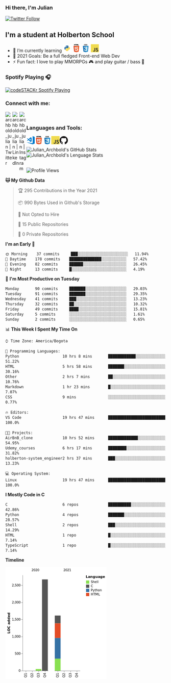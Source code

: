 ### Hi there, I'm Julian

[![Twitter Follow](https://img.shields.io/twitter/follow/archbold_julian?color=1DA1F2&logo=twitter&logoColor=1DA1F2&style=for-the-badge)](https://twitter.com/intent/follow?original_referer=https%3A%2F%2Fgithub.com%2Farchbold_julian&screen_name=archbold_julian)

## I'm a student at Holberton School

- 🌱 I’m currently learning <img alt="Python" width="25px" src="https://raw.githubusercontent.com/github/explore/80688e429a7d4ef2fca1e82350fe8e3517d3494d/topics/python/python.png" /> <img alt="HTML5" width="25px" src="https://raw.githubusercontent.com/github/explore/80688e429a7d4ef2fca1e82350fe8e3517d3494d/topics/html/html.png" /> <img alt="CSS3" width="25px" src="https://raw.githubusercontent.com/github/explore/80688e429a7d4ef2fca1e82350fe8e3517d3494d/topics/css/css.png" /> <img alt="JavaScript" width="25px" src="https://raw.githubusercontent.com/github/explore/80688e429a7d4ef2fca1e82350fe8e3517d3494d/topics/javascript/javascript.png" />
- 🥅 2021 Goals: Be a full fledged Front-end Web Dev
- ⚡ Fun fact: I love to play MMORPGs :video_game: and play guitar / bass :guitar:

### Spotify Playing 🎧

[<img src="https://now-playing-codestackr.vercel.app/api/spotify-playing" alt="codeSTACKr Spotify Playing" width="350" />](https://open.spotify.com/user/swyqyimdc12jajde4vpwd2x1b)

### Connect with me:

[<img align="left" alt="archbold_julian | Twitter" width="22px" src="https://cdn.jsdelivr.net/npm/simple-icons@v3/icons/twitter.svg" />][twitter]
[<img align="left" alt="archbold_julian | LinkedIn" width="22px" src="https://cdn.jsdelivr.net/npm/simple-icons@v3/icons/linkedin.svg" />][linkedin]
[<img align="left" alt="archbold_julian | Instagram" width="22px" src="https://cdn.jsdelivr.net/npm/simple-icons@v3/icons/instagram.svg" />][instagram]

<br />

### Languages and Tools:
<img align="left" alt="Visual Studio Code" width="26px" src="https://raw.githubusercontent.com/github/explore/80688e429a7d4ef2fca1e82350fe8e3517d3494d/topics/visual-studio-code/visual-studio-code.png" />
<img align="left" alt="HTML5" width="26px" src="https://raw.githubusercontent.com/github/explore/80688e429a7d4ef2fca1e82350fe8e3517d3494d/topics/html/html.png" />
<img align="left" alt="CSS3" width="26px" src="https://raw.githubusercontent.com/github/explore/80688e429a7d4ef2fca1e82350fe8e3517d3494d/topics/css/css.png" />
<img align="left" alt="JavaScript" width="26px" src="https://raw.githubusercontent.com/github/explore/80688e429a7d4ef2fca1e82350fe8e3517d3494d/topics/javascript/javascript.png" />
<img align="left" alt="GitHub" width="26px" src="https://raw.githubusercontent.com/github/explore/78df643247d429f6cc873026c0622819ad797942/topics/github/github.png" />

<br />
<br />

  <img align="left" alt="Julian_Archbold's GitHub Stats" src="https://github-readme-stats.kiba0510.vercel.app/api?username=kiba0510&theme=react&show_icons=true&hide_border=true" />
  <img alt="Julian_Archbold's Lenguage Stats" src="https://github-readme-stats.vercel.app/api/top-langs/?username=kiba0510&theme=react&show_icons=true&hide_border=true" />

<br />
<br />

<!--START_SECTION:waka-->
![Profile Views](http://img.shields.io/badge/Profile%20Views-98-blue)

**🐱 My Github Data** 

> 🏆 295 Contributions in the Year 2021
 > 
> 📦 990 Bytes Used in Github's Storage 
 > 
> 🚫 Not Opted to Hire
 > 
> 📜 15 Public Repositories 
 > 
> 🔑 0 Private Repositories  
 > 
**I'm an Early 🐤** 

```text
🌞 Morning    37 commits     ███░░░░░░░░░░░░░░░░░░░░░░   11.94% 
🌆 Daytime    178 commits    ██████████████░░░░░░░░░░░   57.42% 
🌃 Evening    82 commits     ██████░░░░░░░░░░░░░░░░░░░   26.45% 
🌙 Night      13 commits     █░░░░░░░░░░░░░░░░░░░░░░░░   4.19%

```
📅 **I'm Most Productive on Tuesday** 

```text
Monday       90 commits     ███████░░░░░░░░░░░░░░░░░░   29.03% 
Tuesday      91 commits     ███████░░░░░░░░░░░░░░░░░░   29.35% 
Wednesday    41 commits     ███░░░░░░░░░░░░░░░░░░░░░░   13.23% 
Thursday     32 commits     ██░░░░░░░░░░░░░░░░░░░░░░░   10.32% 
Friday       49 commits     ████░░░░░░░░░░░░░░░░░░░░░   15.81% 
Saturday     5 commits      ░░░░░░░░░░░░░░░░░░░░░░░░░   1.61% 
Sunday       2 commits      ░░░░░░░░░░░░░░░░░░░░░░░░░   0.65%

```


📊 **This Week I Spent My Time On** 

```text
⌚︎ Time Zone: America/Bogota

💬 Programming Languages: 
Python                   10 hrs 8 mins       ████████████░░░░░░░░░░░░░   51.22% 
HTML                     5 hrs 58 mins       ███████░░░░░░░░░░░░░░░░░░   30.16% 
Other                    2 hrs 7 mins        ██░░░░░░░░░░░░░░░░░░░░░░░   10.76% 
Markdown                 1 hr 23 mins        █░░░░░░░░░░░░░░░░░░░░░░░░   7.07% 
CSS                      9 mins              ░░░░░░░░░░░░░░░░░░░░░░░░░   0.77%

🔥 Editors: 
VS Code                  19 hrs 47 mins      █████████████████████████   100.0%

🐱‍💻 Projects: 
AirBnB_clone             10 hrs 52 mins      █████████████░░░░░░░░░░░░   54.95% 
Udemy_courses            6 hrs 17 mins       ████████░░░░░░░░░░░░░░░░░   31.82% 
holberton-system_engineer2 hrs 37 mins       ███░░░░░░░░░░░░░░░░░░░░░░   13.23%

💻 Operating System: 
Linux                    19 hrs 47 mins      █████████████████████████   100.0%

```

**I Mostly Code in C** 

```text
C                        6 repos             ██████████░░░░░░░░░░░░░░░   42.86% 
Python                   4 repos             ███████░░░░░░░░░░░░░░░░░░   28.57% 
Shell                    2 repos             ███░░░░░░░░░░░░░░░░░░░░░░   14.29% 
HTML                     1 repo              █░░░░░░░░░░░░░░░░░░░░░░░░   7.14% 
TypeScript               1 repo              █░░░░░░░░░░░░░░░░░░░░░░░░   7.14%

```


**Timeline**

![Chart not found](https://raw.githubusercontent.com/kiba0510/kiba0510/main/charts/bar_graph.png) 


<!--END_SECTION:waka-->

[twitter]: https://twitter.com/archbold_julian
[instagram]: https://instagram.com/julian0510
[linkedin]: https://www.linkedin.com/in/julian-archbold-52a6718a/
